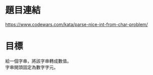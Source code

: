 # 題目連結
https://www.codewars.com/kata/parse-nice-int-from-char-problem/

# 目標
給一個字串，將該字串轉成數值。  
字串開頭固定為數字字元。